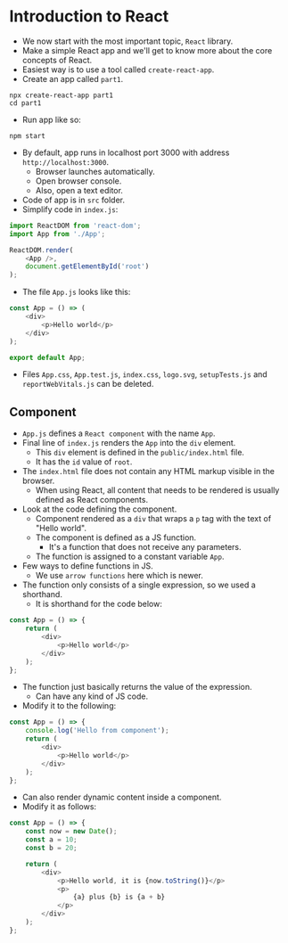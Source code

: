 # Introduction to React
- We now start with the most important topic, `React` library.
- Make a simple React app and we'll get to know more about the core concepts of React.
- Easiest way is to use a tool called `create-react-app`.
- Create an app called `part1`.
```
npx create-react-app part1
cd part1
```
- Run app like so:
```
npm start
```
- By default, app runs in localhost port 3000 with address `http://localhost:3000`.
    - Browser launches automatically.
    - Open browser console.
    - Also, open a text editor.
- Code of app is in `src` folder.
- Simplify code in `index.js`:
```javascript
import ReactDOM from 'react-dom';
import App from './App';

ReactDOM.render(
    <App />,
    document.getElementById('root')
);
```
- The file `App.js` looks like this:
```javascript
const App = () => (
    <div>
        <p>Hello world</p>
    </div>
);

export default App;
```
- Files `App.css`, `App.test.js`, `index.css`, `logo.svg`, `setupTests.js` and `reportWebVitals.js` can be deleted.


## Component
- `App.js` defines a `React component` with the name `App`.
- Final line of `index.js` renders the `App` into the `div` element.
    - This `div` element is defined in the `public/index.html` file.
    - It has the `id` value of `root`.
- The `index.html` file does not contain any HTML markup visible in the browser.
    - When using React, all content that needs to be rendered is usually defined as React components.
- Look at the code defining the component.
    - Component rendered as a `div` that wraps a `p` tag with the text of "Hello world".
    - The component is defined as a JS function.
        - It's a function that does not receive any parameters.
    - The function is assigned to a constant variable `App`.
- Few ways to define functions in JS.
    - We use `arrow functions` here which is newer.
- The function only consists of a single expression, so we used a shorthand.
    - It is shorthand for the code below:
```javascript
const App = () => {
    return (
        <div>
            <p>Hello world</p>
        </div>
    );
};
```
- The function just basically returns the value of the expression.
    - Can have any kind of JS code.
- Modify it to the following:
```javascript
const App = () => {
    console.log('Hello from component');
    return (
        <div>
            <p>Hello world</p>
        </div>
    );
};
```
- Can also render dynamic content inside a component.
- Modify it as follows:
```javascript
const App = () => {
    const now = new Date();
    const a = 10;
    const b = 20;

    return (
        <div>
            <p>Hello world, it is {now.toString()}</p>
            <p>
                {a} plus {b} is {a + b}
            </p>
        </div>
    );
};
```



